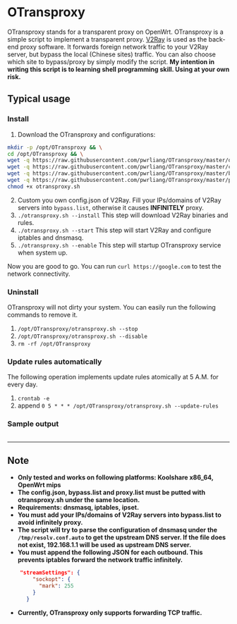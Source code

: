 # OTransproxy
OTransproxy stands for a transparent proxy on OpenWrt. OTransproxy is a simple script to implement a transparent proxy. [V2Ray](https://github.com/v2ray/v2ray-core) is used as the back-end proxy software.
It forwards foreign network traffic to your V2Ray server, but bypass the local (Chinese sites) traffic. You can also choose which site to bypass/proxy by
simply modify the script. **My intention in writing this script is to learning shell programming skill. Using at your own risk.**


## Typical usage
### Install
1. Download the OTransproxy and configurations:
```sh
mkdir -p /opt/OTransproxy && \
cd /opt/OTransproxy && \
wget -q https://raw.githubusercontent.com/pwrliang/OTransproxy/master/otransproxy.sh && \
wget -q https://raw.githubusercontent.com/pwrliang/OTransproxy/master/config.json && \
wget -q https://raw.githubusercontent.com/pwrliang/OTransproxy/master/bypass.list && \
wget -q https://raw.githubusercontent.com/pwrliang/OTransproxy/master/proxy.list && \
chmod +x otransproxy.sh
```
2. Custom you own config.json of V2Ray. Fill your IPs/domains of V2Ray servers into `bypass.list`, otherwise it causes **INFINITELY** proxy.
3. `./otransproxy.sh --install` This step will download V2Ray binaries and rules.
4. `./otransproxy.sh --start`  This step will start V2Ray and configure iptables and dnsmasq.
5. `./otransproxy.sh --enable` This step will startup OTransproxy service when system up.
 
Now you are good to go. You can run `curl https://google.com` to test the network connectivity.
### Uninstall
OTransproxy will not dirty your system. You can easily run the following commands to remove it. 
1. `/opt/OTransproxy/otransproxy.sh --stop`
2. `/opt/OTransproxy/otransproxy.sh --disable`
3. `rm -rf /opt/OTransproxy`
### Update rules automatically
The following operation implements update rules atomically at 5 A.M. for every day.
1. `crontab -e`
2. append `0 5 * * * /opt/OTransproxy/otransproxy.sh --update-rules`
### Sample output
```sh
```
---
## Note 
- **Only tested and works on following platforms: Koolshare x86_64, OpenWrt mips**
- **The config.json, bypass.list and proxy.list must be putted with otransproxy.sh under the same location.**
- **Requirements: dnsmasq, iptables, ipset.**
- **You must add your IPs/domains of V2Ray servers into bypass.list to avoid infinitely proxy.**
- **The script will try to parse the configuration of dnsmasq under the `/tmp/resolv.conf.auto` to get the upstream DNS server. 
If the file does not exist, 192.168.1.1 will be used as upstream DNS server.**
- **You must append the following JSON for each outbound. This prevents iptables forward the network traffic infinitely.**
```json
    "streamSettings": {
        "sockopt": {
          "mark": 255
        }
      } 
```
- **Currently, OTransproxy only supports forwarding TCP traffic.**
